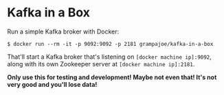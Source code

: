 # Kafka in a Box

Run a simple Kafka broker with Docker:

    $ docker run --rm -it -p 9092:9092 -p 2181 grampajoe/kafka-in-a-box

That'll start a Kafka broker that's listening on `[docker machine ip]:9092`,
along with its own Zookeeper server at `[docker machine ip]:2181`.

**Only use this for testing and development! Maybe not even that! It's not
very good and you'll lose data!**
